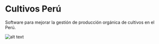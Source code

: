 # Cultivos Perú
Software para mejorar la gestión de producción orgánica de cultivos en el Perú.

![alt text](https://github.com/JoeVilca/CultivosPer-/master/imgprincipal.png)


